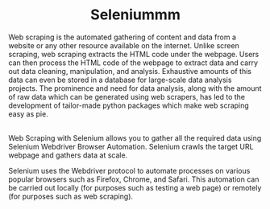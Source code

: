 <h1 align='center'>
  Seleniummm
  <br>
</h1>
Web scraping is the automated gathering of content and data from a website or any other resource available on the internet. Unlike screen scraping, web scraping extracts the HTML code under the webpage. Users can then process the HTML code of the webpage to extract data and carry out data cleaning, manipulation, and analysis. Exhaustive amounts of this data can even be stored in a database for large-scale data analysis projects. The prominence and need for data analysis, along with the amount of raw data which can be generated using web scrapers, has led to the development of tailor-made python packages which make web scraping easy as pie.<br><br>

Web Scraping with Selenium allows you to gather all the required data using Selenium Webdriver Browser Automation. Selenium crawls the target URL webpage and gathers data at scale.<br>

Selenium uses the Webdriver protocol to automate processes on various popular browsers such as Firefox, Chrome, and Safari. This automation can be carried out locally (for purposes such as testing a web page) or remotely (for purposes such as web scraping).

